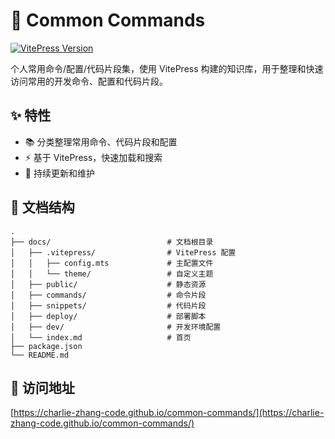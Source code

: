 # 🚀 Common Commands

[![VitePress Version](https://img.shields.io/badge/VitePress-1.6.3-blue?style=flat-square&logo=vitepress)](https://vitepress.dev/)

个人常用命令/配置/代码片段集，使用 VitePress 构建的知识库，用于整理和快速访问常用的开发命令、配置和代码片段。

## ✨ 特性

- 📚 分类整理常用命令、代码片段和配置
- ⚡ 基于 VitePress，快速加载和搜索
- 🔄 持续更新和维护

## 📂 文档结构

```tree
.
├── docs/                          # 文档根目录
│   ├── .vitepress/                # VitePress 配置
│   │   ├── config.mts             # 主配置文件
│   │   └── theme/                 # 自定义主题
│   ├── public/                    # 静态资源
│   ├── commands/                  # 命令片段
│   ├── snippets/                  # 代码片段
│   ├── deploy/                    # 部署脚本
│   ├── dev/                       # 开发环境配置
│   └── index.md                   # 首页
├── package.json
└── README.md
```

## 🚀 访问地址

[https://charlie-zhang-code.github.io/common-commands/](https://charlie-zhang-code.github.io/common-commands/)
